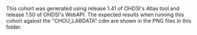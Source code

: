 This cohort was generated using release 1.41 of OHDSI's Atlas tool and release 1.50 of OHDSI's WebAPI. The expected results when running this cohort against the "CHOU_LABDATA" cdm are shown in the PNG files in this folder.